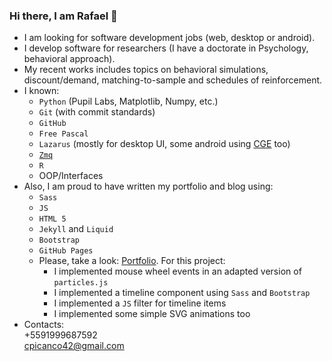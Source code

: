 ### Hi there, I am Rafael 👋

- I am looking for software development jobs (web, desktop or android).
- I develop software for researchers (I have a doctorate in Psychology, behavioral approach).
- My recent works includes topics on behavioral simulations, discount/demand, matching-to-sample and schedules of reinforcement. 
- I known:
  - `Python` (Pupil Labs, Matplotlib, Numpy, etc.)
  - `Git` (with commit standards)
  - `GitHub`
  - `Free Pascal`
  - `Lazarus` (mostly for desktop UI, some android using [CGE](https://castle-engine.io/) too)
  - [`Zmq`](https://zeromq.org/)
  - `R`
  - OOP/Interfaces
- Also, I am proud to have written my portfolio and blog using:
  - `Sass`
  - `JS`
  - `HTML 5`
  - `Jekyll` and `Liquid`
  - `Bootstrap`
  - `GitHub Pages`
  - Please, take a look: [Portfolio](https://rafael.picanco.nom.br). For this project:
    - I implemented mouse wheel events in an adapted version of `particles.js`
    - I implemented a timeline component using `Sass` and `Bootstrap`
    - I implemented a `JS` filter for timeline items
    - I implemented some simple SVG animations too 
- Contacts:   
  +5591999687592   
  cpicanco42@gmail.com
